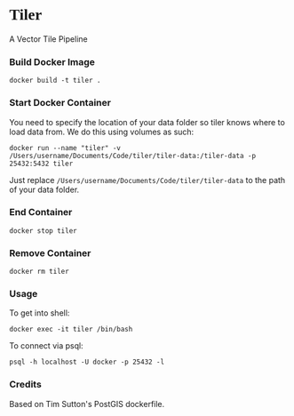 <link href="https://fonts.googleapis.com/css?family=Bungee+Shade" rel="stylesheet">
<style> h1 { font-family: 'Bungee Shade', cursive; } </style>

<h1>Tiler</h1>
A Vector Tile Pipeline

### Build Docker Image

`docker build -t tiler .`

### Start Docker Container

You need to specify the location of your data folder so tiler knows where to load data from. We do this using volumes as such:

`docker run --name "tiler" -v /Users/username/Documents/Code/tiler/tiler-data:/tiler-data -p 25432:5432 tiler`

Just replace `/Users/username/Documents/Code/tiler/tiler-data` to the path of your data folder.

### End Container

`docker stop tiler`

### Remove Container 

 `docker rm tiler`

### Usage

To get into shell:

`docker exec -it tiler /bin/bash`

To connect via psql:

`psql -h localhost -U docker -p 25432 -l`

### Credits
Based on Tim Sutton's PostGIS dockerfile.